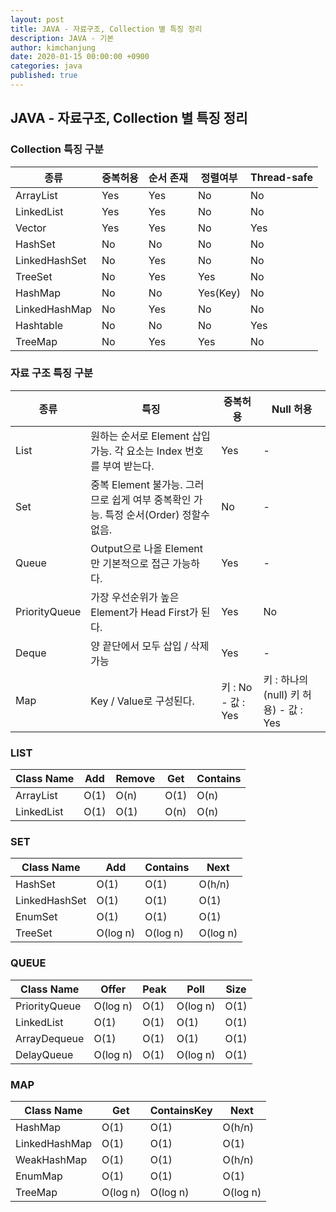 ```yaml
---
layout: post
title: JAVA - 자료구조, Collection 별 특징 정리
description: JAVA - 기본
author: kimchanjung
date: 2020-01-15 00:00:00 +0900
categories: java
published: true
---
```


## JAVA - 자료구조, Collection 별 특징 정리

### Collection 특징 구분

| 종류      | 중복허용 | 순서 존재 | 정렬여부 | Thread-safe |
|---------------|------|-------|------|--------------|
| ArrayList     | Yes  | Yes   | No   | No           |
| LinkedList    | Yes  | Yes   | No   | No           |
| Vector        | Yes  | Yes   | No   | Yes          |
| HashSet       | No   | No    | No   | No           |
| LinkedHashSet | No   | Yes   | No   | No           |
| TreeSet       | No   | Yes   | Yes  | No           |
| HashMap       | No   | No    | Yes(Key)   | No           |
| LinkedHashMap | No   | Yes   | No   | No           |
| Hashtable     | No   | No    | No   | Yes          |
| TreeMap       | No   | Yes   | Yes  | No           |


### 자료 구조 특징 구분

| 종류 | 특징       | 중복허용              | Null 허용                            |
|---------------|------------------------|-------------------|----------------|
| List          | 원하는 순서로 Element 삽입가능\. 각 요소는 Index 번호를 부여 받는다\.               | Yes               | \-                                 |
| Set           | 중복 Element 불가능\. 그러므로 쉽게 여부 중복확인 가능\. 특정 순서\(Order\) 정할수 없음\. | No                | \-                                 |
| Queue         | Output으로 나올 Element만 기본적으로 접근 가능하다\.                          | Yes               | \-                                 |
| PriorityQueue | 가장 우선순위가 높은 Element가 Head First가 된다\.                         | Yes               | No                                 |
| Deque         | 양 끝단에서 모두 삽입 / 삭제 가능                                          | Yes               | \-                                 |
| Map           | Key / Value로 구성된다\.                                           | 키 : No \- 값 : Yes | 키 : 하나의 \(null\) 키 허용\) \- 값 : Yes |


### LIST
| Class Name | Add  | Remove | Get  | Contains |
|------------|------|--------|------|----------|
| ArrayList  | O(1) | O(n)   | O(1) | O(n)     |
| LinkedList | O(1) | O(1)   | O(n) | O(n)     |

### SET
| Class Name    | Add      | Contains    | Next     |
|---------------|----------|-------------|----------|
| HashSet       | O(1)     | O(1)        | O(h/n)   |
| LinkedHashSet | O(1)     | O(1)        | O(1)     |
| EnumSet       | O(1)     | O(1)        | O(1)     |
| TreeSet       | O(log n) | O(log n)    | O(log n) |

### QUEUE
| Class Name    | Offer    | Peak | Poll     | Size |
|---------------|----------|------|----------|------|
| PriorityQueue | O(log n) | O(1) | O(log n) | O(1) |
| LinkedList    | O(1)     | O(1) | O(1)     | O(1) |
| ArrayDequeue  | O(1)     | O(1) | O(1)     | O(1) |
| DelayQueue    | O(log n) | O(1) | O(log n) | O(1) |

### MAP
| Class Name    | Get      | ContainsKey | Next     |
|---------------|----------|-------------|----------|
| HashMap       | O(1)     | O(1)        | O(h/n)   |
| LinkedHashMap | O(1)     | O(1)        | O(1)     |
| WeakHashMap   | O(1)     | O(1)        | O(h/n)   |
| EnumMap       | O(1)     | O(1)        | O(1)     |
| TreeMap       | O(log n) | O(log n)    | O(log n) |